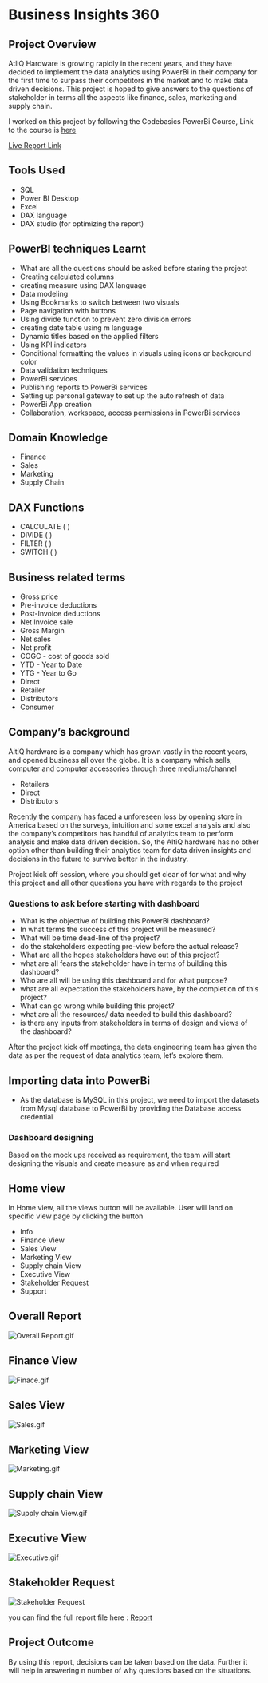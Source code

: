 # Business Insights 360

## Project Overview

AtliQ Hardware is growing rapidly in the recent years, and they have decided to implement the data analytics using PowerBi in their company for the first time to surpass their competitors in the market and to make data driven decisions. This project is hoped to give answers to the questions of stakeholder in terms all the aspects like finance, sales, marketing and supply chain.

I worked on this project by following the Codebasics PowerBi Course, Link to the course is [here](https://codebasics.io/courses/power-bi-data-analysis-with-end-to-end-project)

[Live Report Link](https://app.powerbi.com/view?r=eyJrIjoiMjIxMDg1NmEtYjRkNi00MTYxLWE2YzctYWMzMmIzNWFmZGZjIiwidCI6Ijc1ZjNjNzQzLTVkMmEtNGIyNC1hNjQzLTkxMzNkOTIyN2UwNSJ9)

## Tools Used

- SQL
- Power BI Desktop
- Excel
- DAX language
- DAX studio (for optimizing the report)

## PowerBI techniques Learnt

- What are all the questions should be asked before staring the project
- Creating calculated columns
- creating measure using DAX language
- Data modeling
- Using Bookmarks to switch between two visuals
- Page navigation with buttons
- Using divide function to prevent zero division errors
- creating date table using m language
- Dynamic titles based on the applied filters
- Using KPI indicators
- Conditional formatting the values in visuals using icons or background color
- Data validation techniques
- PowerBi services
- Publishing reports to PowerBi services
- Setting up personal gateway to set up the auto refresh of data
- PowerBi App creation
- Collaboration, workspace, access permissions in PowerBi services

## Domain Knowledge

- Finance
- Sales
- Marketing
- Supply Chain 

## DAX Functions

- CALCULATE ( )
- DIVIDE ( )
- FILTER ( )
- SWITCH ( )


## Business related terms

- Gross price
- Pre-invoice deductions
- Post-Invoice deductions
- Net Invoice sale
- Gross Margin
- Net sales
- Net profit
- COGC - cost of goods sold
- YTD - Year to Date
- YTG - Year to Go
- Direct
- Retailer
- Distributors
- Consumer

## Company’s background

AltiQ hardware is a company which has grown vastly in the recent years, and opened business all over the globe. It is a company which sells, computer and computer accessories through three mediums/channel

- Retailers
- Direct
- Distributors

Recently the company has faced a unforeseen loss by opening store in America based on the surveys, intuition and some excel analysis and also the company’s competitors has handful of analytics team to perform analysis and make data driven decision. So, the AltiQ hardware has no other option other than building their analytics team for data driven insights and decisions in the future to survive better in the industry. 

Project kick off session, where you should get clear of for what and why this project and all other questions you have with regards to the project

### Questions to ask before starting with dashboard

- What is the objective of building this PowerBi dashboard?
- In what terms the success of this project will be measured?
- What will be time dead-line of the project?
- do the stakeholders expecting pre-view before the actual release?
- What are all the hopes stakeholders have out of this project?
- what are all fears the stakeholder have in terms of building this dashboard?
- Who are all will be using this dashboard and for what purpose?
- what are all expectation the stakeholders have, by the completion of this project?
- What can go wrong while building this project?
- what are all the resources/ data needed to build this dashboard?
- is there any inputs from stakeholders in terms of design and views of the dashboard?

After the project kick off meetings, the data engineering team has given the data as per the request of data analytics team, let’s explore them.

## Importing data into PowerBi

- As the database is MySQL in this project, we need to import the datasets from Mysql database to PowerBi by providing the Database access credential



### Dashboard designing

Based on the mock ups received as requirement, the team will start designing the visuals and create measure as and when required

## Home view

In Home view, all the views button will be available. User will land on specific view page by clicking the button 

- Info
- Finance View
- Sales View
- Marketing View
- Supply chain View
- Executive View
- Stakeholder Request
- Support

## Overall Report

![Overall Report.gif](https://github.com/sumitjaat-up13/Business-Insights-360/blob/main/icons%20gif%20business%20insights%20360/home%20page.gif)

## Finance View

![Finace.gif](https://github.com/sumitjaat-up13/Business-Insights-360/blob/main/icons%20gif%20business%20insights%20360/finance%20view.gif)

## Sales View

![Sales.gif](https://github.com/sumitjaat-up13/Business-Insights-360/blob/main/icons%20gif%20business%20insights%20360/sales%20view.gif)

## Marketing View

![Marketing.gif](https://github.com/sumitjaat-up13/Business-Insights-360/blob/main/icons%20gif%20business%20insights%20360/marketing%20view.gif)

## Supply chain View

![Supply chain View.gif](https://github.com/sumitjaat-up13/Business-Insights-360/blob/main/icons%20gif%20business%20insights%20360/supply%20chain%20view.gif)

## Executive View

![Executive.gif](https://github.com/sumitjaat-up13/Business-Insights-360/blob/main/icons%20gif%20business%20insights%20360/executive%20view.gif)

## Stakeholder Request

![Stakeholder Request](https://github.com/sumitjaat-up13/Business-Insights-360/blob/main/icons%20gif%20business%20insights%20360/executive%20view.gif)

you can find the full report file here : [Report](https://github.com/Sivasundar3/Business-Insights-360/blob/main/Business%20Insights%20360.pbix)


## Project Outcome

By using this report, decisions can be taken based on the data. Further it will help in answering n number of why questions based on the situations.

